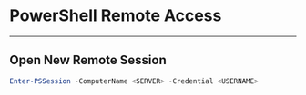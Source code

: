 # PowerShell Remote Access


---
## Open New Remote Session

```powershell
Enter-PSSession -ComputerName <SERVER> -Credential <USERNAME>
```
